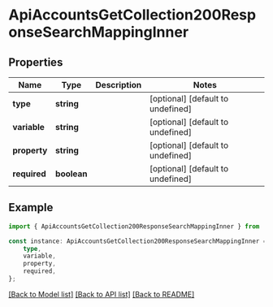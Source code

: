 # ApiAccountsGetCollection200ResponseSearchMappingInner


## Properties

Name | Type | Description | Notes
------------ | ------------- | ------------- | -------------
**type** | **string** |  | [optional] [default to undefined]
**variable** | **string** |  | [optional] [default to undefined]
**property** | **string** |  | [optional] [default to undefined]
**required** | **boolean** |  | [optional] [default to undefined]

## Example

```typescript
import { ApiAccountsGetCollection200ResponseSearchMappingInner } from './api';

const instance: ApiAccountsGetCollection200ResponseSearchMappingInner = {
    type,
    variable,
    property,
    required,
};
```

[[Back to Model list]](../README.md#documentation-for-models) [[Back to API list]](../README.md#documentation-for-api-endpoints) [[Back to README]](../README.md)
